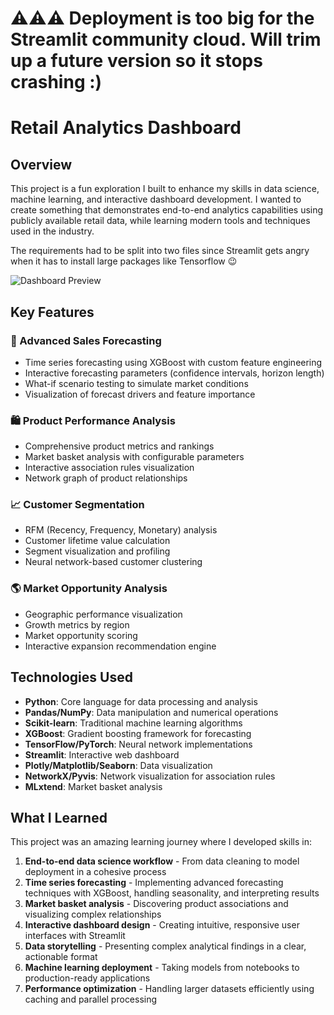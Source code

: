 # ⚠️⚠️⚠️ Deployment is too big for the Streamlit community cloud. Will trim up a future version so it stops crashing :)
# Retail Analytics Dashboard

## Overview
This project is a fun exploration I built to enhance my skills in data science, machine learning, and interactive dashboard development. I wanted to create something that demonstrates end-to-end analytics capabilities using publicly available retail data, while learning modern tools and techniques used in the industry.

The requirements had to be split into two files since Streamlit gets angry when it has to install large packages like Tensorflow 😉

![Dashboard Preview](https://retailforecasting.streamlit.app/)

## Key Features

### 🔮 Advanced Sales Forecasting
- Time series forecasting using XGBoost with custom feature engineering
- Interactive forecasting parameters (confidence intervals, horizon length)
- What-if scenario testing to simulate market conditions
- Visualization of forecast drivers and feature importance

### 🛍️ Product Performance Analysis
- Comprehensive product metrics and rankings
- Market basket analysis with configurable parameters
- Interactive association rules visualization
- Network graph of product relationships

### 📈 Customer Segmentation
- RFM (Recency, Frequency, Monetary) analysis
- Customer lifetime value calculation
- Segment visualization and profiling
- Neural network-based customer clustering

### 🌎 Market Opportunity Analysis
- Geographic performance visualization
- Growth metrics by region
- Market opportunity scoring
- Interactive expansion recommendation engine

## Technologies Used
- **Python**: Core language for data processing and analysis
- **Pandas/NumPy**: Data manipulation and numerical operations
- **Scikit-learn**: Traditional machine learning algorithms
- **XGBoost**: Gradient boosting framework for forecasting
- **TensorFlow/PyTorch**: Neural network implementations
- **Streamlit**: Interactive web dashboard
- **Plotly/Matplotlib/Seaborn**: Data visualization
- **NetworkX/Pyvis**: Network visualization for association rules
- **MLxtend**: Market basket analysis

## What I Learned

This project was an amazing learning journey where I developed skills in:

1. **End-to-end data science workflow** - From data cleaning to model deployment in a cohesive process
2. **Time series forecasting** - Implementing advanced forecasting techniques with XGBoost, handling seasonality, and interpreting results
3. **Market basket analysis** - Discovering product associations and visualizing complex relationships
4. **Interactive dashboard design** - Creating intuitive, responsive user interfaces with Streamlit
5. **Data storytelling** - Presenting complex analytical findings in a clear, actionable format
6. **Machine learning deployment** - Taking models from notebooks to production-ready applications
7. **Performance optimization** - Handling larger datasets efficiently using caching and parallel processing
